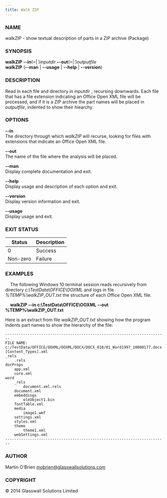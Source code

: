 ```yaml
---
title: Walk ZIP
---
```


### **NAME**
walkZIP - show textual description of parts in a ZIP archive (Package)

### **SYNOPSIS**
**walkZIP --in**(=| )*inputdir* **--out**(=| )*outputfile*<br />
**walkZIP** (**--man** | **--usage** | **--help** | **--version**)

### **DESCRIPTION**
Read in each file and directory in *inputdir* , recursing downwards. Each
file that has a file extension indicating an Office Open XML file
will be processed, and if it is a ZIP archive the part names will be placed in *outputfile*, indented to show their hiearchy.

### **OPTIONS**
**--in**<br />
The directory through which *walkZIP* will recurse, looking for files with extensions that indicate an Office Open XML file.

**--out**<br />
The name of the file where the analysis will be placed.

**--man**  
Display complete documentation and exit.

**--help**  
Display usage and description of each option and exit.

**--version**  
Display version information and exit.

**--usage**  
Display usage and exit.

### **EXIT STATUS**
|Status|Description
|---|---
0|Success
Non-zero|Failure

### **EXAMPLES**

&nbsp;&nbsp;&nbsp;&nbsp;The following Windows 10 terminal session reads recursively from directory *c:\TestData\OFFICE\OOXML* and logs in file *%TEMP%\walkZIP_OUT.txt* the structure of each Office Open XML file.

&nbsp;&nbsp;&nbsp;&nbsp;**walkZIP --in c:\TestData\OFFICE\OOXML --out %TEMP%\walkZIP_OUT.txt**  

Here is an extract from file *walkZIP_OUT.txt* showing how the program indents part names to show the hierarchy of the file:

    ------------------------------------------------------------------------
    FILE NAME: c:/TestData/OFFICE/OOXML/OOXML/DOCX/DOCX_010/01_Word1997_10000177.docx
    [Content_Types].xml
    _rels
        .rels
    docProps
        app.xml
        core.xml
    word
        _rels
            document.xml.rels
        document.xml
        embeddings
            oleObject1.bin
        fontTable.xml
        media
            image1.wmf
        settings.xml
        styles.xml
        theme
            theme1.xml
        webSettings.xml
    ------------------------------------------------------------------------

### **AUTHOR**
Martin O'Brien <mobrien@glasswallsolutions.com>

### **COPYRIGHT**
&copy; 2014 Glasswall Solutions Limited
